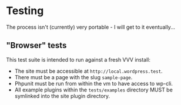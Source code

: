 # Testing

The process isn't (currently) very portable - I will get to it eventually...

## "Browser" tests

This test suite is intended to run against a fresh VVV install:

* The site must be accessible at `http://local.wordpress.test`.
* There must be a page with the slug `sample-page`.
* Phpunit must be run from within the vm to have access to wp-cli.
* All example plugins within the `tests/examples` directory MUST be symlinked into the site plugin directory.
